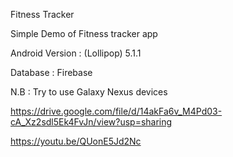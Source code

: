 Fitness Tracker

Simple Demo of Fitness tracker app

Android Version : (Lollipop) 5.1.1

Database : Firebase

N.B : Try to use Galaxy Nexus devices

https://drive.google.com/file/d/14akFa6v_M4Pd03-cA_Xz2sdl5Ek4FvJn/view?usp=sharing

https://youtu.be/QUonE5Jd2Nc
